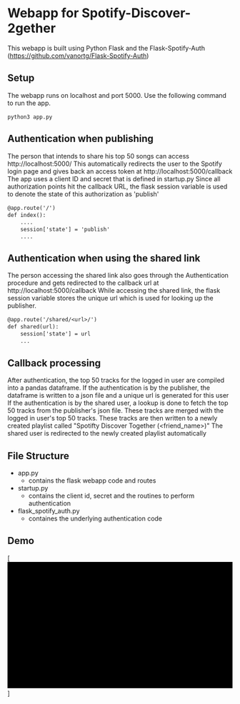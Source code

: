 # Webapp for Spotify-Discover-2gether

This webapp is built using Python Flask and the Flask-Spotify-Auth (https://github.com/vanortg/Flask-Spotify-Auth)

## Setup

The webapp runs on localhost and port 5000.
Use the following command to run the app.

```
python3 app.py
```

## Authentication when publishing

The person that intends to share his top 50 songs can access http://localhost:5000/
This automatically redirects the user to the Spotify login page and gives back an access token at http://localhost:5000/callback
The app uses a client ID and secret that is defined in startup.py 
Since all authorization points hit the callback URL, the flask session variable is used to denote the state of this authorization as 'publish'

```
@app.route('/')
def index():
    ....
    session['state'] = 'publish'
    ....
```

## Authentication when using the shared link

The person accessing the shared link also goes through the Authentication procedure and gets redirected to the callback url at http://localhost:5000/callback
While accessing the shared link, the flask session variable stores the unique url which is used for looking up the publisher.

```
@app.route('/shared/<url>/')
def shared(url):
    session['state'] = url
    ...
```
## Callback processing

After authentication, the top 50 tracks for the logged in user are compiled into a pandas dataframe.
If the authentication is by the publisher, the dataframe is written to a json file and a unique url is generated for this user
If the authentication is by the shared user, a lookup is done to fetch the top 50 tracks from the publisher's json file. These tracks are merged with the logged in user's top 50 tracks. These tracks are then written to a newly created playlist called "Spotifty Discover Together (<friend_name>)"
The shared user is redirected to the newly created playlist automatically

## File Structure

 - app.py 
   - contains the flask webapp code and routes
 - startup.py
   - contains the client id, secret and the routines to perform authentication
 - flask_spotify_auth.py
   - containes the underlying authentication code

## Demo

[![Watch the Demo video](demo.gif)]
